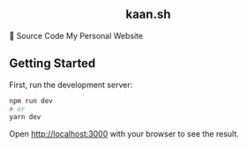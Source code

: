 <p align="center">
<h2 align="center">kaan.sh</h2> 
</p>

🚀 Source Code My Personal Website

## Getting Started

First, run the development server:

```bash
npm run dev
# or
yarn dev
```

Open [http://localhost:3000](http://localhost:3000) with your browser to see the result.
